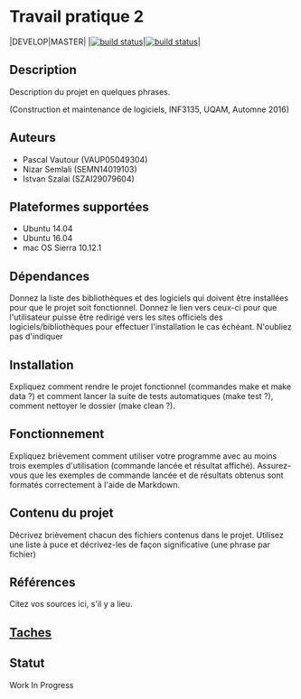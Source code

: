 # Travail pratique 2 

|DEVELOP|MASTER|
|[![build status](https://gitlab.com/ventilooo/inf3135-aut2016-tp2/badges/develop/build.svg)](https://gitlab.com/ventilooo/inf3135-aut2016-tp2/commits/develop)|[![build status](https://gitlab.com/ventilooo/inf3135-aut2016-tp2/badges/master/build.svg)](https://gitlab.com/ventilooo/inf3135-aut2016-tp2/commits/master)|

## Description

Description du projet en quelques phrases.

(Construction et maintenance de logiciels, INF3135, UQAM, Automne 2016)

## Auteurs

- Pascal Vautour (VAUP05049304)
- Nizar Semlali (SEMN14019103)
- Istvan Szalai (SZAI29079604)

## Plateformes supportées

* Ubuntu 14.04
* Ubuntu 16.04
* mac OS Sierra 10.12.1

## Dépendances

Donnez la liste des bibliothèques et des logiciels qui doivent être installées
pour que le projet soit fonctionnel. Donnez le lien vers ceux-ci pour que
l'utilisateur puisse être redirigé vers les sites officiels des
logiciels/bibliothèques pour effectuer l'installation le cas échéant. N'oubliez
pas d'indiquer

## Installation

Expliquez comment rendre le projet fonctionnel (commandes make et make data ?)
et comment lancer la suite de tests automatiques (make test ?), comment
nettoyer le dossier (make clean ?).

## Fonctionnement

Expliquez brièvement comment utiliser votre programme avec au moins trois
exemples d'utilisation (commande lancée et résultat affiché).  Assurez-vous que
les exemples de commande lancée et de résultats obtenus sont formatés
correctement à l'aide de Markdown.

## Contenu du projet

Décrivez brièvement chacun des fichiers contenus dans le projet. Utilisez
une liste à puce et décrivez-les de façon significative (une phrase par
fichier)

## Références

Citez vos sources ici, s'il y a lieu.

## [Taches](https://gitlab.com/ventilooo/inf3135-aut2016-tp2/boards)

## Statut

Work In Progress
